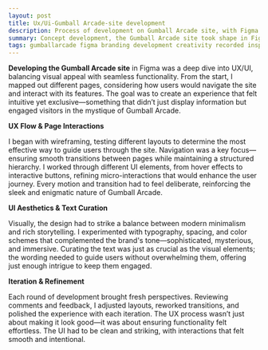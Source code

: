 ```yaml
---
layout: post
title: Ux/Ui-Gumball Arcade-site development
description: Process of development on Gumball Arcade site, with Figma
summary: Concept development, the Gumball Arcade site took shape in Figma, evolving through a meticulous design process. Wireframes became prototypes, each iteration fine-tuned to balance aesthetics and functionality.
tags: gumballarcade figma branding development creativity recorded inspiration Ux/Ui 
---
```


**Developing the Gumball Arcade site** in Figma was a deep dive into UX/UI, balancing visual appeal with seamless functionality. From the start, I mapped out different pages, considering how users would navigate the site and interact with its features. The goal was to create an experience that felt intuitive yet exclusive—something that didn’t just display information but engaged visitors in the mystique of Gumball Arcade.



**UX Flow & Page Interactions**

I began with wireframing, testing different layouts to determine the most effective way to guide users through the site. Navigation was a key focus—ensuring smooth transitions between pages while maintaining a structured hierarchy. I worked through different UI elements, from hover effects to interactive buttons, refining micro-interactions that would enhance the user journey. Every motion and transition had to feel deliberate, reinforcing the sleek and enigmatic nature of Gumball Arcade.

**UI Aesthetics & Text Curation**

Visually, the design had to strike a balance between modern minimalism and rich storytelling. I experimented with typography, spacing, and color schemes that complemented the brand's tone—sophisticated, mysterious, and immersive. Curating the text was just as crucial as the visual elements; the wording needed to guide users without overwhelming them, offering just enough intrigue to keep them engaged.

**Iteration & Refinement**

Each round of development brought fresh perspectives. Reviewing comments and feedback, I adjusted layouts, reworked transitions, and polished the experience with each iteration. The UX process wasn’t just about making it look good—it was about ensuring functionality felt effortless. The UI had to be clean and striking, with interactions that felt smooth and intentional.







